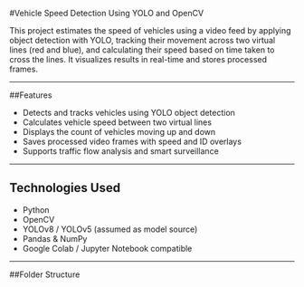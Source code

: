 

#Vehicle Speed Detection Using YOLO and OpenCV

This project estimates the speed of vehicles using a video feed by applying object detection with YOLO, tracking their movement across two virtual lines (red and blue), and calculating their speed based on time taken to cross the lines. It visualizes results in real-time and stores processed frames.

---

##Features

-  Detects and tracks vehicles using YOLO object detection
-  Calculates vehicle speed between two virtual lines
-  Displays the count of vehicles moving up and down
-  Saves processed video frames with speed and ID overlays
-  Supports traffic flow analysis and smart surveillance

---

## Technologies Used

- Python 
- OpenCV 
- YOLOv8 / YOLOv5 (assumed as model source)
- Pandas & NumPy
- Google Colab / Jupyter Notebook compatible

---

##Folder Structure


